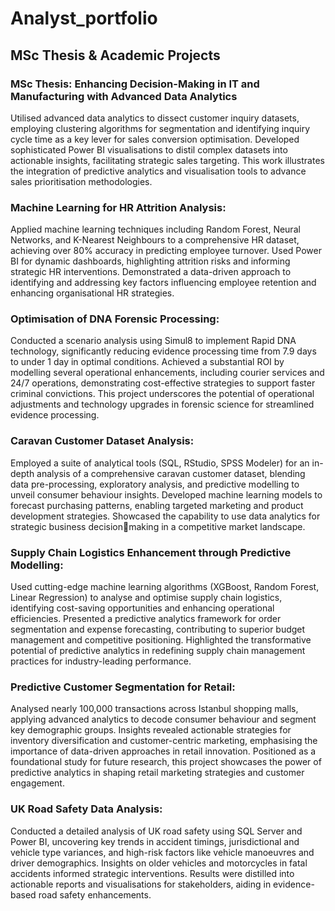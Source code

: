 # Analyst_portfolio

## MSc Thesis & Academic Projects
### MSc Thesis: Enhancing Decision-Making in IT and Manufacturing with Advanced Data Analytics
Utilised advanced data analytics to dissect customer inquiry datasets, employing clustering algorithms for segmentation 
and identifying inquiry cycle time as a key lever for sales conversion optimisation. Developed sophisticated Power BI 
visualisations to distil complex datasets into actionable insights, facilitating strategic sales targeting. This work 
illustrates the integration of predictive analytics and visualisation tools to advance sales prioritisation methodologies. 

### Machine Learning for HR Attrition Analysis:
Applied machine learning techniques including Random Forest, Neural Networks, and K-Nearest Neighbours to a 
comprehensive HR dataset, achieving over 80% accuracy in predicting employee turnover. Used Power BI for dynamic 
dashboards, highlighting attrition risks and informing strategic HR interventions. Demonstrated a data-driven approach 
to identifying and addressing key factors influencing employee retention and enhancing organisational HR strategies. 

### Optimisation of DNA Forensic Processing:
Conducted a scenario analysis using Simul8 to implement Rapid DNA technology, significantly reducing evidence 
processing time from 7.9 days to under 1 day in optimal conditions. Achieved a substantial ROI by modelling several
operational enhancements, including courier services and 24/7 operations, demonstrating cost-effective strategies to 
support faster criminal convictions. This project underscores the potential of operational adjustments and technology 
upgrades in forensic science for streamlined evidence processing. 

### Caravan Customer Dataset Analysis: 
Employed a suite of analytical tools (SQL, RStudio, SPSS Modeler) for an in-depth analysis of a comprehensive caravan 
customer dataset, blending data pre-processing, exploratory analysis, and predictive modelling to unveil consumer 
behaviour insights. Developed machine learning models to forecast purchasing patterns, enabling targeted marketing 
and product development strategies. Showcased the capability to use data analytics for strategic business decisionmaking in a competitive market landscape. 

### Supply Chain Logistics Enhancement through Predictive Modelling:
Used cutting-edge machine learning algorithms (XGBoost, Random Forest, Linear Regression) to analyse and optimise 
supply chain logistics, identifying cost-saving opportunities and enhancing operational efficiencies. Presented a 
predictive analytics framework for order segmentation and expense forecasting, contributing to superior budget 
management and competitive positioning. Highlighted the transformative potential of predictive analytics in redefining 
supply chain management practices for industry-leading performance. 

### Predictive Customer Segmentation for Retail:
Analysed nearly 100,000 transactions across Istanbul shopping malls, applying advanced analytics to decode consumer 
behaviour and segment key demographic groups. Insights revealed actionable strategies for inventory diversification 
and customer-centric marketing, emphasising the importance of data-driven approaches in retail innovation. Positioned 
as a foundational study for future research, this project showcases the power of predictive analytics in shaping retail 
marketing strategies and customer engagement.

### UK Road Safety Data Analysis:
Conducted a detailed analysis of UK road safety using SQL Server and Power BI, uncovering key trends in accident timings, jurisdictional and vehicle type variances, and high-risk factors like vehicle manoeuvres and driver demographics. Insights on older vehicles and motorcycles in fatal accidents informed strategic interventions. Results were distilled into actionable reports and visualisations for stakeholders, aiding in evidence-based road safety enhancements.

